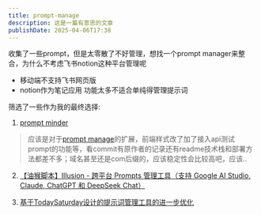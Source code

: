 ```yaml
---
title: prompt-manage
description: 这是一篇有意思的文章
publishDate: 2025-04-06T17:38
---
```

收集了一些prompt，但是太零散了不好管理，想找一个prompt manager来整合，为什么不考虑飞书notion这种平台管理呢

* 移动端不支持飞书网页版
* notion作为笔记应用 功能太多不适合单纯得管理提示词

筛选了一些作为我的最终选择:

1. [prompt minder](https://github.com/aircrushin/promptMinder)
> 应该是对于[prompt manage](https://github.com/liujuntao123/prompt-manager)的扩展，前端样式改了加了接入api测试prompt的功能等，看commit有原作者的记录还有readme技术栈和部署方法都差不多；域名甚至还是com后缀的，应该稳定性会比较高吧，应该..

2. [【油猴脚本】Illusion - 跨平台 Prompts 管理工具（支持 Google AI Studio, Claude, ChatGPT 和 DeepSeek Chat）](https://linux.do/t/topic/319017)


3. [基于TodaySaturday设计的提示词管理工具的进一步优化 ](https://linux.do/t/topic/510447)
